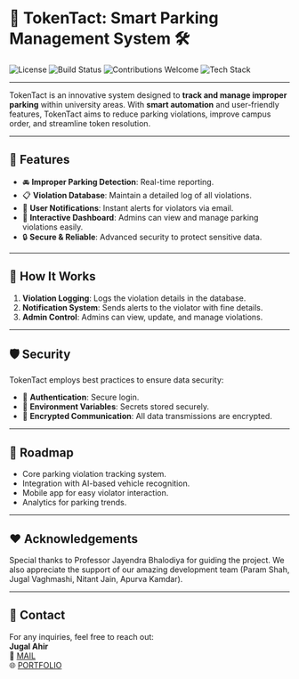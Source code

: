 # 🚗 **TokenTact**: Smart Parking Management System 🛠️

![License](https://img.shields.io/badge/license-MIT-green?style=flat-square) 
![Build Status](https://img.shields.io/badge/build-passing-brightgreen?style=flat-square)
![Contributions Welcome](https://img.shields.io/badge/contributions-welcome-brightgreen?style=flat-square)
![Tech Stack](https://img.shields.io/badge/tech-Python-blue?style=flat-square)

---

TokenTact is an innovative system designed to **track and manage improper parking** within university areas. With **smart automation** and user-friendly features, TokenTact aims to reduce parking violations, improve campus order, and streamline token resolution.

---

## 🌟 **Features**
- 🚘 **Improper Parking Detection**: Real-time reporting.
- 📋 **Violation Database**: Maintain a detailed log of all violations.
- 📱 **User Notifications**: Instant alerts for violators via email.
- 🎯 **Interactive Dashboard**: Admins can view and manage parking violations easily.
- 🔒 **Secure & Reliable**: Advanced security to protect sensitive data.

---


## 🚀 **How It Works**
1. **Violation Logging**: Logs the violation details in the database.
2. **Notification System**: Sends alerts to the violator with fine details.
3. **Admin Control**: Admins can view, update, and manage violations.

---

## 🛡️ **Security**
TokenTact employs best practices to ensure data security:
- 🔐 **Authentication**: Secure login.
- 📁 **Environment Variables**: Secrets stored securely.
- 🔄 **Encrypted Communication**: All data transmissions are encrypted.

---

## 📅 **Roadmap**

- Core parking violation tracking system.
- Integration with AI-based vehicle recognition.
- Mobile app for easy violator interaction.
- Analytics for parking trends.

---

## ❤️ **Acknowledgements**

Special thanks to Professor Jayendra Bhalodiya for guiding the project.
We also appreciate the support of our amazing development team (Param Shah, Jugal Vaghmashi, Nitant Jain, Apurva Kamdar).

---

## 📧 **Contact**

For any inquiries, feel free to reach out:  
**Jugal Ahir**  
📧 [MAIL](mailto:vaghmashijugal@gmail.com)  
🌐 [PORTFOLIO](https://byte-folio.netlify.app)
